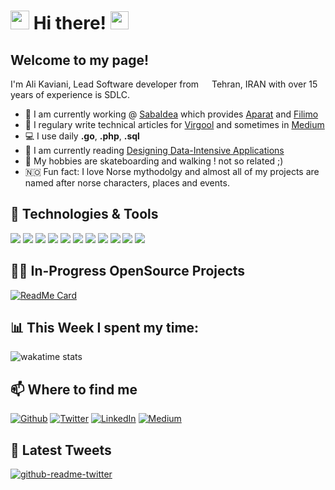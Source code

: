 # <img src="https://emojis.slackmojis.com/emojis/images/1531849430/4246/blob-sunglasses.gif?1531849430" width="30"/> Hi there! <img src="https://github.com/TheDudeThatCode/TheDudeThatCode/blob/master/Assets/Hi.gif" width="29px">
## Welcome to my page!

I'm Ali Kaviani, Lead Software developer from <img src="https://image.flaticon.com/icons/svg/197/197574.svg" width="13"/> Tehran, IRAN with over 15 years of experience is SDLC.

- 🏦  I am currently working @ [SabaIdea](https://www.sabaidea.com) which provides [Aparat](https://www.aparat.com) and [Filimo](https://www.filimo.com)
- 📝  I regulary write technical articles for [Virgool](https://virgool.io/@ali.kaviani) and sometimes in [Medium](https://medium.com/@ali.kaviani)
- 💻  I use daily **.go**, **.php**, **.sql**
- 📖  I am currently reading [Designing Data-Intensive Applications](https://www.amazon.com/Designing-Data-Intensive-Applications-Reliable-Maintainable/dp/1449373321)
- 🤔  My hobbies are skateboarding and walking ! not so related ;)
- 🇳🇴  Fun fact: I love Norse mythodolgy and almost all of my projects are named after norse characters, places and events.

## 🔧 Technologies & Tools
![](https://img.shields.io/badge/OS-MacOS-informational?style=for-the-badge&logo=apple&logoColor=white&color=000000)
![](https://img.shields.io/badge/Editor-IntelliJ_IDEA-informational?style=for-the-badge&logo=intellij-idea&logoColor=white&color=000000)
![](https://img.shields.io/badge/Code-Golang-informational?style=for-the-badge&logo=go&logoColor=white&color=00ADD8)
![](https://img.shields.io/badge/Code-PHP-informational?style=for-the-badge&logo=php&logoColor=white&color=777BB4)
![](https://img.shields.io/badge/Code-NodeJS-informational?style=for-the-badge&logo=nodedotjs&logoColor=white&color=339933)
[](https://img.shields.io/badge/Shell-Bash-informational?style=for-the-badge&logo=gnu-bash&logoColor=white&color=4EAA25)
![](https://img.shields.io/badge/Tools-PostgreSQL-informational?style=for-the-badge&logo=postgresql&logoColor=white&color=4169E1)
![](https://img.shields.io/badge/Tools-Docker-informational?style=for-the-badge&logo=docker&logoColor=white&color=2496ED)
![](https://img.shields.io/badge/Tools-Kubernetes-informational?style=for-the-badge&logo=kubernetes&logoColor=white&color=326CE5)
![](https://img.shields.io/badge/Tools-Kafka-informational?style=for-the-badge&logo=apachekafka&logoColor=white&color=231F20)
![](https://img.shields.io/badge/Tools-Gitlab%20CI-informational?style=for-the-badge&logo=gitlab&logoColor=white&color=FCA121)
![](https://img.shields.io/badge/Cloud-Azure-informational?style=for-the-badge&logo=microsoftazure&logoColor=white&color=0078D4)

## 👨‍💻 In-Progress OpenSource Projects
[![ReadMe Card](https://github-readme-stats.vercel.app/api/pin/?username=subzerobo&repo=ratatoskr)](https://github.com/subzerobo/ratatoskr)

## 📊 This Week I spent my time:
![wakatime stats](https://github-readme-stats-taupe-two.vercel.app/api/wakatime?username=subzerobo&hide_title=true&hide_border=true&langs_count=4)

## 📫 Where to find me
<p><a href="https://github.com/subzerobo" target="_blank"><img alt="Github" src="https://img.shields.io/badge/GitHub-%2312100E.svg?&style=for-the-badge&logo=Github&logoColor=white" /></a> <a href="https://twitter.com/subzeroboy" target="_blank"><img alt="Twitter" src="https://img.shields.io/badge/twitter-%231DA1F2.svg?&style=for-the-badge&logo=twitter&logoColor=white" /></a> <a href="https://www.linkedin.com/in/a-kaviani-hamedani/" target="_blank"><img alt="LinkedIn" src="https://img.shields.io/badge/linkedin-%230077B5.svg?&style=for-the-badge&logo=linkedin&logoColor=white" /></a> <a href="https://medium.com/@ali.kaviani" target="_blank"><img alt="Medium" src="https://img.shields.io/badge/medium-%2312100E.svg?&style=for-the-badge&logo=medium&logoColor=white" /></a>
</p>

## 🐤 Latest Tweets
<p><a href="https://twitter.com/subzeroboy"><img src="https://github-readme-twitter.gazf.vercel.app/api?id=subzeroboy&amp;layout=wide" alt="github-readme-twitter"></a></p>

